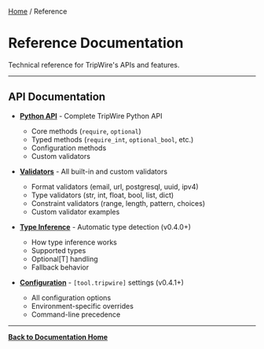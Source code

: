 [Home](../README.md) / Reference

# Reference Documentation

Technical reference for TripWire's APIs and features.

---

## API Documentation

- **[Python API](api.md)** - Complete TripWire Python API
  - Core methods (`require`, `optional`)
  - Typed methods (`require_int`, `optional_bool`, etc.)
  - Configuration methods
  - Custom validators

- **[Validators](validators.md)** - All built-in and custom validators
  - Format validators (email, url, postgresql, uuid, ipv4)
  - Type validators (str, int, float, bool, list, dict)
  - Constraint validators (range, length, pattern, choices)
  - Custom validator examples

- **[Type Inference](type-inference.md)** - Automatic type detection (v0.4.0+)
  - How type inference works
  - Supported types
  - Optional[T] handling
  - Fallback behavior

- **[Configuration](configuration.md)** - `[tool.tripwire]` settings (v0.4.1+)
  - All configuration options
  - Environment-specific overrides
  - Command-line precedence

---

**[Back to Documentation Home](../README.md)**
